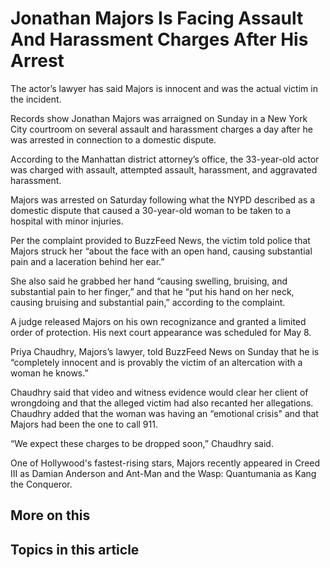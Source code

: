 # Jonathan Majors Is Facing Assault And Harassment Charges After His Arrest

The actor’s lawyer has said Majors is innocent and was the actual victim in the incident.

Records show Jonathan Majors was arraigned on Sunday in a New York City courtroom on several assault and harassment charges a day after he was arrested in connection to a domestic dispute.

​​According to the Manhattan district attorney’s office, the 33-year-old actor was charged with assault, attempted assault, harassment, and aggravated harassment. 

Majors was arrested on Saturday following what the NYPD described as a domestic dispute that caused a 30-year-old woman to be taken to a hospital with minor injuries. 

Per the complaint provided to BuzzFeed News, the victim told police that Majors struck her “about the face with an open hand, causing substantial pain and a laceration behind her ear.”

She also said he grabbed her hand “causing swelling, bruising, and substantial pain to her finger,” and that he “put his hand on her neck, causing bruising and substantial pain,” according to the complaint.

A judge released Majors on his own recognizance and granted a limited order of protection. His next court appearance was scheduled for May 8.  

Priya Chaudhry, Majors’s lawyer, told BuzzFeed News on Sunday that he is “completely innocent and is provably the victim of an altercation with a woman he knows.”

Chaudhry said that video and witness evidence would clear her client of wrongdoing and that the alleged victim had also recanted her allegations. Chaudhry added that the woman was having an “emotional crisis" and that Majors had been the one to call 911.

“We expect these charges to be dropped soon,” Chaudhry said.

One of Hollywood's fastest-rising stars, Majors recently appeared in Creed III as Damian Anderson and Ant-Man and the Wasp: Quantumania as Kang the Conqueror.

## More on this

## Topics in this article

